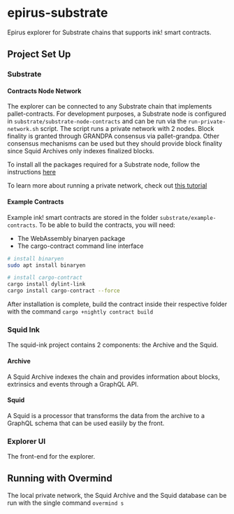# epirus-substrate
Epirus explorer for Substrate chains that supports ink! smart contracts.

## Project Set Up

### Substrate
#### Contracts Node Network
The explorer can be connected to any Substrate chain that implements pallet-contracts. For development purposes, a Substrate node is configured in `substrate/substrate-node-contracts` and can be run via the `run-private-network.sh` script. The script runs a private network with 2 nodes. Block finality is granted through GRANDPA consensus via pallet-grandpa. Other consensus mechanisms can be used but they should provide block finality since Squid Archives only indexes finalized blocks.

To install all the packages required for a Substrate node, follow the instructions [here](https://docs.substrate.io/tutorials/v3/create-your-first-substrate-chain/#install-required-packages)

To learn more about running a private network, check out [this tutorial](https://docs.substrate.io/tutorials/v3/private-network/)

#### Example Contracts
Example ink! smart contracts are stored in the folder `substrate/example-contracts`. To be able to build the contracts, you will need:
* The WebAssembly binaryen package
* The cargo-contract command line interface

```bash
# install binaryen
sudo apt install binaryen

# install cargo-contract
cargo install dylint-link
cargo install cargo-contract --force
```

After installation is complete, build the contract inside their respective folder with the command
`cargo +nightly contract build`

### Squid Ink
The squid-ink project contains 2 components: the Archive and the Squid. 

#### Archive
A Squid Archive indexes the chain and provides information about blocks, extrinsics and events through a GraphQL API.

#### Squid
A Squid is a processor that transforms the data from the archive to a GraphQL schema that can be used easiily by the front.

### Explorer UI
The front-end for the explorer.

## Running with Overmind
The local private network, the Squid Archive and the Squid database can be run with the single command `overmind s`
